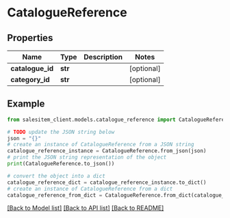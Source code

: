 # CatalogueReference


## Properties

Name | Type | Description | Notes
------------ | ------------- | ------------- | -------------
**catalogue_id** | **str** |  | [optional] 
**category_id** | **str** |  | [optional] 

## Example

```python
from salesitem_client.models.catalogue_reference import CatalogueReference

# TODO update the JSON string below
json = "{}"
# create an instance of CatalogueReference from a JSON string
catalogue_reference_instance = CatalogueReference.from_json(json)
# print the JSON string representation of the object
print(CatalogueReference.to_json())

# convert the object into a dict
catalogue_reference_dict = catalogue_reference_instance.to_dict()
# create an instance of CatalogueReference from a dict
catalogue_reference_from_dict = CatalogueReference.from_dict(catalogue_reference_dict)
```
[[Back to Model list]](../README.md#documentation-for-models) [[Back to API list]](../README.md#documentation-for-api-endpoints) [[Back to README]](../README.md)


